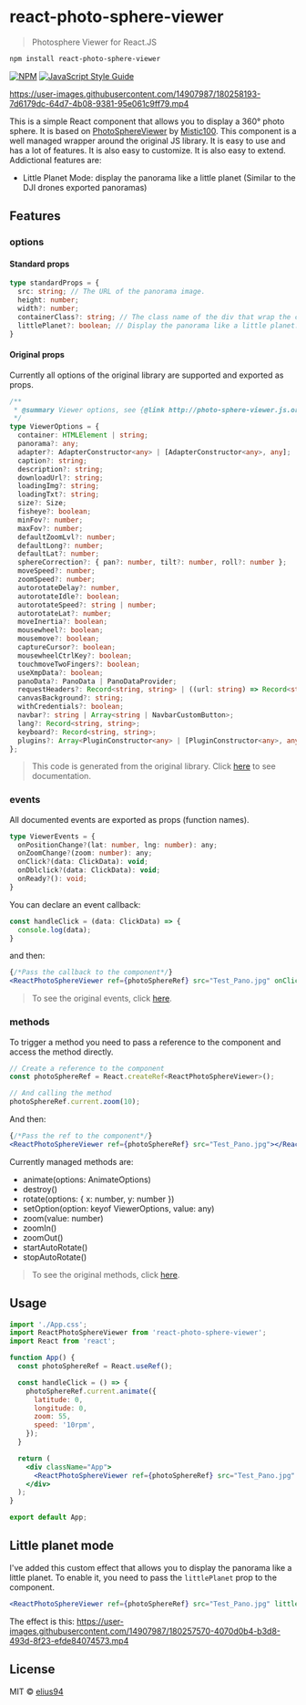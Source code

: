 # react-photo-sphere-viewer
> Photosphere Viewer for React.JS

```bash
npm install react-photo-sphere-viewer
```

[![NPM](https://img.shields.io/npm/v/react-photo-sphere-viewer.svg)](https://www.npmjs.com/package/react-photo-sphere-viewer) [![JavaScript Style Guide](https://img.shields.io/badge/code_style-standard-brightgreen.svg)](https://standardjs.com)

https://user-images.githubusercontent.com/14907987/180258193-7d6179dc-64d7-4b08-9381-95e061c9ff79.mp4

This is a simple React component that allows you to display a 360° photo sphere.
It is based on [PhotoSphereViewer](https://github.com/mistic100/Photo-Sphere-Viewer) by [Mistic100](https://github.com/mistic100).
This component is a well managed wrapper around the original JS library. It is easy to use and has a lot of features. It is also easy to customize. It is also easy to extend.
Addictional features are:
 - Little Planet Mode: display the panorama like a little planet (Similar to the DJI drones exported panoramas)

## Features
### options
#### Standard props
```ts
type standardProps = {
  src: string; // The URL of the panorama image.
  height: number;
  width?: number;
  containerClass?: string; // The class name of the div that wrap the component.
  littlePlanet?: boolean; // Display the panorama like a little planet.
}
```
#### Original props
Currently all options of the original library are supported and exported as props. 

```ts
/**
 * @summary Viewer options, see {@link http://photo-sphere-viewer.js.org/guide/config.html}
 */
type ViewerOptions = {
  container: HTMLElement | string;
  panorama?: any;
  adapter?: AdapterConstructor<any> | [AdapterConstructor<any>, any];
  caption?: string;
  description?: string;
  downloadUrl?: string;
  loadingImg?: string;
  loadingTxt?: string;
  size?: Size;
  fisheye?: boolean;
  minFov?: number;
  maxFov?: number;
  defaultZoomLvl?: number;
  defaultLong?: number;
  defaultLat?: number;
  sphereCorrection?: { pan?: number, tilt?: number, roll?: number };
  moveSpeed?: number;
  zoomSpeed?: number;
  autorotateDelay?: number,
  autorotateIdle?: boolean;
  autorotateSpeed?: string | number;
  autorotateLat?: number;
  moveInertia?: boolean;
  mousewheel?: boolean;
  mousemove?: boolean;
  captureCursor?: boolean;
  mousewheelCtrlKey?: boolean;
  touchmoveTwoFingers?: boolean;
  useXmpData?: boolean;
  panoData?: PanoData | PanoDataProvider;
  requestHeaders?: Record<string, string> | ((url: string) => Record<string, string>);
  canvasBackground?: string;
  withCredentials?: boolean;
  navbar?: string | Array<string | NavbarCustomButton>;
  lang?: Record<string, string>;
  keyboard?: Record<string, string>;
  plugins?: Array<PluginConstructor<any> | [PluginConstructor<any>, any]>;
};
```
> This code is generated from the original library. Click [here](http://photo-sphere-viewer.js.org/guide/config.html) to see documentation.

### events
All documented events are exported as props (function names).

```ts
type ViewerEvents = {
  onPositionChange?(lat: number, lng: number): any;
  onZoomChange?(zoom: number): any;
  onClick?(data: ClickData): void;
  onDblclick?(data: ClickData): void;
  onReady?(): void;
}
```

You can declare an event callback:
```js
const handleClick = (data: ClickData) => {
  console.log(data);
}
```
and then:
```jsx
{/*Pass the callback to the component*/}
<ReactPhotoSphereViewer ref={photoSphereRef} src="Test_Pano.jpg" onClick={handleClick}></ReactPhotoSphereViewer>
```

> To see the original events, click [here](http://photo-sphere-viewer.js.org/guide/events.html).

### methods
To trigger a method you need to pass a reference to the component and access the method directly.

```js
// Create a reference to the component
const photoSphereRef = React.createRef<ReactPhotoSphereViewer>();

// And calling the method
photoSphereRef.current.zoom(10);
```
And then:
```jsx
{/*Pass the ref to the component*/}
<ReactPhotoSphereViewer ref={photoSphereRef} src="Test_Pano.jpg"></ReactPhotoSphereViewer>
```
Currently managed methods are:
 - animate(options: AnimateOptions)
 - destroy()
 - rotate(options: { x: number, y: number })
 - setOption(option: keyof ViewerOptions, value: any)
 - zoom(value: number)
 - zoomIn()
 - zoomOut()
 - startAutoRotate()
 - stopAutoRotate()

> To see the original methods, click [here](http://photo-sphere-viewer.js.org/guide/methods.html).

## Usage

```jsx
import './App.css';
import ReactPhotoSphereViewer from 'react-photo-sphere-viewer';
import React from 'react';

function App() {
  const photoSphereRef = React.useRef();

  const handleClick = () => {
    photoSphereRef.current.animate({
      latitude: 0,
      longitude: 0,
      zoom: 55,
      speed: '10rpm',
    });
  }

  return (
    <div className="App">
      <ReactPhotoSphereViewer ref={photoSphereRef} src="Test_Pano.jpg" height={'100vh'} width={"100%"} onClick={handleClick}></ReactPhotoSphereViewer>
    </div>
  );
}

export default App;
```

## Little planet mode

I've added this custom effect that allows you to display the panorama like a little planet. To enable it, you need to pass the `littlePlanet` prop to the component.

```jsx
<ReactPhotoSphereViewer ref={photoSphereRef} src="Test_Pano.jpg" littlePlanet={true} height={'100vh'} width={"100%"} onClick={handleClick}></ReactPhotoSphereViewer>
```

The effect is this:
https://user-images.githubusercontent.com/14907987/180257570-4070d0b4-b3d8-493d-8f23-efde84074573.mp4

## License

MIT © [elius94](https://github.com/elius94)

